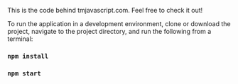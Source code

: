 This is the code behind tmjavascript.com. Feel free to check it out!

To run the application in a development environment, clone or download the project, navigate to the project directory, and run the following from a terminal:

### `npm install`

### `npm start`
